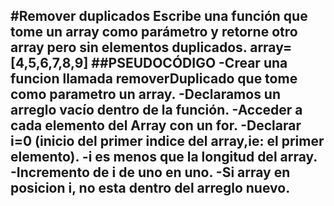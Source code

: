 #Remover duplicados
Escribe una función que tome un array como parámetro y retorne otro array pero sin elementos duplicados.
array=[4,5,6,7,8,9]
##PSEUDOCÓDIGO
-Crear una funcion llamada removerDuplicado que tome como parametro  un array.
-Declaramos un arreglo vacío dentro de la función.
-Acceder a cada elemento del Array con un for.
-Declarar i=0 (inicio del primer indice del array,ie: el primer elemento).
-i es menos que la longitud del array.
-Incremento de i de uno en uno.
-Si array en posicion i, no esta dentro del arreglo nuevo.
-
